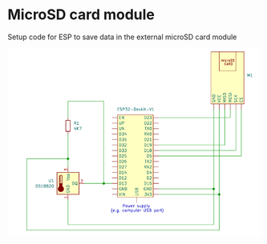 # MicroSD card module
Setup code for ESP to save data in the external microSD card module

![Circuit](https://github.com/PaweuQ/ESP32-puzzles/raw/main/misc/1_microSD-module/circuit.png)
